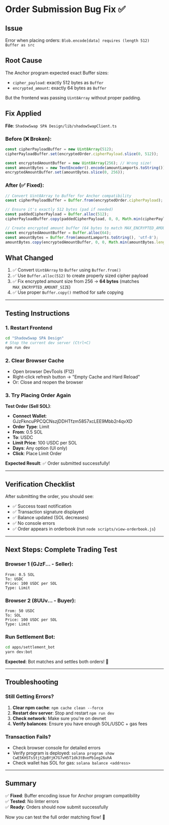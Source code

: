 # Order Submission Bug Fix ✅

## Issue
Error when placing orders: `Blob.encode[data] requires (length 512) Buffer as src`

## Root Cause
The Anchor program expected exact Buffer sizes:
- `cipher_payload`: exactly 512 bytes as `Buffer`
- `encrypted_amount`: exactly 64 bytes as `Buffer`

But the frontend was passing `Uint8Array` without proper padding.

## Fix Applied
**File**: `ShadowSwap SPA Design/lib/shadowSwapClient.ts`

### Before (❌ Broken):
```typescript
const cipherPayloadBuffer = new Uint8Array(512);
cipherPayloadBuffer.set(encryptedOrder.cipherPayload.slice(0, 512));

const encryptedAmountBuffer = new Uint8Array(256); // Wrong size!
const amountBytes = new TextEncoder().encode(amountLamports.toString());
encryptedAmountBuffer.set(amountBytes.slice(0, 256));
```

### After (✅ Fixed):
```typescript
// Convert Uint8Array to Buffer for Anchor compatibility
const cipherPayloadBuffer = Buffer.from(encryptedOrder.cipherPayload);

// Ensure it's exactly 512 bytes (pad if needed)
const paddedCipherPayload = Buffer.alloc(512);
cipherPayloadBuffer.copy(paddedCipherPayload, 0, 0, Math.min(cipherPayloadBuffer.length, 512));

// Create encrypted amount buffer (64 bytes to match MAX_ENCRYPTED_AMOUNT_SIZE)
const encryptedAmountBuffer = Buffer.alloc(64);
const amountBytes = Buffer.from(amountLamports.toString(), 'utf-8');
amountBytes.copy(encryptedAmountBuffer, 0, 0, Math.min(amountBytes.length, 64));
```

## What Changed
1. ✅ Convert `Uint8Array` to `Buffer` using `Buffer.from()`
2. ✅ Use `Buffer.alloc(512)` to create properly sized cipher payload
3. ✅ Fix encrypted amount size from 256 → **64 bytes** (matches `MAX_ENCRYPTED_AMOUNT_SIZE`)
4. ✅ Use proper `Buffer.copy()` method for safe copying

---

## Testing Instructions

### 1. Restart Frontend
```bash
cd "ShadowSwap SPA Design"
# Stop the current dev server (Ctrl+C)
npm run dev
```

### 2. Clear Browser Cache
- Open browser DevTools (F12)
- Right-click refresh button → "Empty Cache and Hard Reload"
- Or: Close and reopen the browser

### 3. Try Placing Order Again

**Test Order (Sell SOL)**:
- **Connect Wallet**: GJzFkncuPPCQCNszjDDHTfzm5857xcLEE9Mbb2r4qvXD
- **Order Type**: Limit
- **From**: 0.5 SOL
- **To**: USDC  
- **Limit Price**: 100 USDC per SOL
- **Days**: Any option (UI only)
- **Click**: Place Limit Order

**Expected Result**: ✅ Order submitted successfully!

---

## Verification Checklist

After submitting the order, you should see:

- ✅ Success toast notification
- ✅ Transaction signature displayed
- ✅ Balance updated (SOL decreases)
- ✅ No console errors
- ✅ Order appears in orderbook (run `node scripts/view-orderbook.js`)

---

## Next Steps: Complete Trading Test

### Browser 1 (GJzF... - Seller):
```
From: 0.5 SOL
To: USDC
Price: 100 USDC per SOL
Type: Limit
```

### Browser 2 (8UUv... - Buyer):
```
From: 50 USDC
To: SOL
Price: 100 USDC per SOL
Type: Limit
```

### Run Settlement Bot:
```bash
cd apps/settlement_bot
yarn dev:bot
```

**Expected**: Bot matches and settles both orders! 🎉

---

## Troubleshooting

### Still Getting Errors?
1. **Clear npm cache**: `npm cache clean --force`
2. **Restart dev server**: Stop and restart `npm run dev`
3. **Check network**: Make sure you're on devnet
4. **Verify balances**: Ensure you have enough SOL/USDC + gas fees

### Transaction Fails?
- Check browser console for detailed errors
- Verify program is deployed: `solana program show CwE5KHSTsStjt2pBYjK7G7vH5T1dk3tBvePb1eg26uhA`
- Check wallet has SOL for gas: `solana balance <address>`

---

## Summary

✅ **Fixed**: Buffer encoding issue for Anchor program compatibility  
✅ **Tested**: No linter errors  
✅ **Ready**: Orders should now submit successfully  

Now you can test the full order matching flow! 🚀

